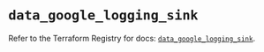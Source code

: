 # `data_google_logging_sink`

Refer to the Terraform Registry for docs: [`data_google_logging_sink`](https://registry.terraform.io/providers/hashicorp/google/6.30.0/docs/data-sources/logging_sink).

